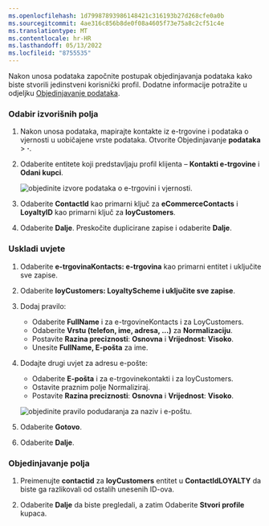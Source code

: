 ```yaml
---
ms.openlocfilehash: 1d79987893986148421c316193b27d268cfe0a0b
ms.sourcegitcommit: 4ae316c856b8de0f08a4605f73e75a8c2cf51c4e
ms.translationtype: MT
ms.contentlocale: hr-HR
ms.lasthandoff: 05/13/2022
ms.locfileid: "8755535"
---
```

Nakon unosa podataka započnite postupak objedinjavanja podataka kako biste stvorili jedinstveni korisnički profil. Dodatne informacije potražite u odjeljku [Objedinjavanje podataka](../data-unification.md).

### <a name="select-source-fields"></a>Odabir izvorišnih polja

1. Nakon unosa podataka, mapirajte kontakte iz e-trgovine i podataka o vjernosti u uobičajene vrste podataka. Otvorite Objedinjavanje **podataka** > **·**.

1. Odaberite entitete koji predstavljaju profil klijenta – **Kontakti e-trgovine** i **Odani kupci**.

   ![objedinite izvore podataka o e-trgovini i vjernosti.](../media/unify-ecommerce-loyalty.png)

1. Odaberite **ContactId** kao primarni ključ za **eCommerceContacts** i **LoyaltyID** kao primarni ključ za **loyCustomers**.

1. Odaberite **Dalje**. Preskočite duplicirane zapise i odaberite **Dalje**.

### <a name="match-conditions"></a>Uskladi uvjete

1. Odaberite **e-trgovinaKontacts: e-trgovina** kao primarni entitet i uključite sve zapise.

1. Odaberite **loyCustomers: LoyaltyScheme i uključite sve zapise**.

1. Dodaj pravilo:
   - Odaberite **FullName** i za e-trgovineKontacts i za LoyCustomers.
   - Odaberite **Vrstu (telefon, ime, adresa, ...)** za **Normalizaciju**.
   - Postavite **Razina preciznosti**: **Osnovna** i **Vrijednost**: **Visoko**.
   - Unesite **FullName, E-pošta** za ime.

1. Dodajte drugi uvjet za adresu e-pošte:
   - Odaberite **E-pošta** i za e-trgovinekontakti i za loyCustomers.
   - Ostavite praznim polje Normaliziraj.
   - Postavite **Razina preciznosti**: **Osnovna** i **Vrijednost**: **Visoko**.

   ![objedinite pravilo podudaranja za naziv i e-poštu.](../media/unify-match-rule.png)

1. Odaberite **Gotovo**.

1. Odaberite **Dalje**.

### <a name="unify-fields"></a>Objedinjavanje polja

1. Preimenujte **contactid** za **loyCustomers** entitet u **ContactIdLOYALTY** da biste ga razlikovali od ostalih unesenih ID-ova.

1. Odaberite **Dalje** da biste pregledali, a zatim Odaberite **Stvori profile** kupaca.
